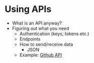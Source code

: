 # Using APIs

* What is an API anyway?
* Figuring out what you need
  * Authentication (keys, tokens etc.)
  * Endpoints
  * How to send/receive data
    * JSON
  * Example: [Github API](https://developer.github.com/v3)
